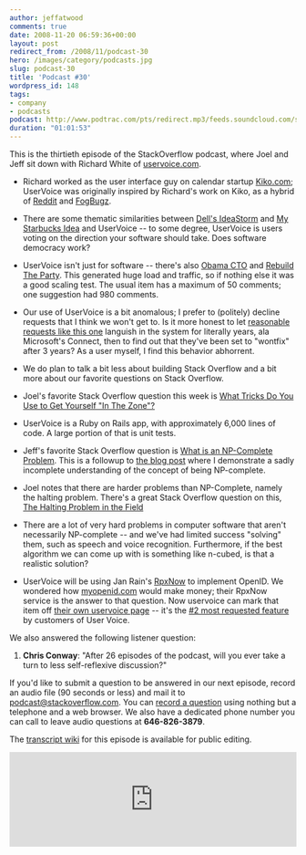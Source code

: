 ```yaml
---
author: jeffatwood
comments: true
date: 2008-11-20 06:59:36+00:00
layout: post
redirect_from: /2008/11/podcast-30
hero: /images/category/podcasts.jpg
slug: podcast-30
title: 'Podcast #30'
wordpress_id: 148
tags:
- company
- podcasts
podcast: http://www.podtrac.com/pts/redirect.mp3/feeds.soundcloud.com/stream/14378109-stack-exchange-stack-overflow-podcast-48.mp3
duration: "01:01:53"
---
```



This is the thirtieth episode of the StackOverflow podcast, where Joel and Jeff sit down with Richard White of [uservoice.com](http://uservoice.com/).






  * Richard worked as the user interface guy on calendar startup [Kiko.com](http://www.kiko.com/); UserVoice was originally inspired by Richard's work on Kiko, as a hybrid of [Reddit](http://www.reddit.com/) and [FogBugz](http://www.fogcreek.com/FogBugz/).


  * There are some thematic similarities between [Dell's IdeaStorm](http://www.ideastorm.com/) and [My Starbucks Idea](http://mystarbucksidea.force.com/ideaHome) and UserVoice -- to some degree, UserVoice is users voting on the direction your software should take. Does software democracy work?


  * UserVoice isn't just for software -- there's also [Obama CTO](http://obamacto.uservoice.com/) and [Rebuild The Party](http://rebuildtheparty.uservoice.com). This generated huge load and traffic, so if nothing else it was a good scaling test. The usual item has a maximum of 50 comments; one suggestion had 980 comments.


  * Our use of UserVoice is a bit anomalous; I prefer to (politely) decline requests that I think we won't get to. Is it more honest to let [reasonable requests like this one](http://weblogs.asp.net/KDente/archive/2005/03/13/394499.aspx) languish in the system for literally years, ala Microsoft's Connect, then to find out that they've been set to "wontfix" after 3 years? As a user myself, I find this behavior abhorrent.


  * We do plan to talk a bit less about building Stack Overflow and a bit more about our favorite questions on Stack Overflow.


  * Joel's favorite Stack Overflow question this week is [What Tricks Do You Use to Get Yourself "In The Zone"?](http://stackoverflow.com/questions/297037/what-tricks-do-you-use-to-get-yourself-in-the-zone)


  * UserVoice is a Ruby on Rails app, with approximately 6,000 lines of code. A large portion of that is unit tests.  




  * Jeff's favorite Stack Overflow question is [What is an NP-Complete Problem](http://stackoverflow.com/questions/210829/what-is-an-np-complete-problem). This is a followup to [the blog post](http://www.codinghorror.com/blog/archives/001187.html) where I demonstrate a sadly incomplete understanding of the concept of being NP-complete.


  * Joel notes that there are harder problems than NP-Complete, namely the halting problem. There's a great Stack Overflow question on this, [The Halting Problem in the Field](http://stackoverflow.com/questions/235984/the-halting-problem-in-the-field)


  * There are a lot of very hard problems in computer software that aren't necessarily NP-complete -- and we've had limited success "solving" them, such as speech and voice recognition. Furthermore, if the best algorithm we can come up with is something like n-cubed, is that a realistic solution?


  * UserVoice will be using Jan Rain's [RpxNow](https://rpxnow.com/) to implement OpenID. We wondered how [myopenid.com](https://www.myopenid.com/) would make money; their RpxNow service is the answer to that question. Now uservoice can mark that item off [their own uservoice page](http://uservoice.uservoice.com/) -- it's the [#2 most requested feature](http://uservoice.uservoice.com/pages/general/suggestions/55) by customers of User Voice.




We also answered the following listener question:






  1. **Chris Conway**: "After 26 episodes of the podcast, will you ever take a turn to less self-reflexive discussion?"  






If you'd like to submit a question to be answered in our next episode, record an audio file (90 seconds or less) and mail it to [podcast@stackoverflow.com](mailto:podcast@stackoverflow.com). You can [record a question](http://blog.stackoverflow.com/index.php/2008/05/recording-podcast-questions-using-your-telephone/) using nothing but a telephone and a web browser. We also have a dedicated phone number you can call to leave audio questions at **646-826-3879**.






The [transcript wiki](https://stackoverflow.fogbugz.com/default.asp?W25975) for this episode is available for public editing.

<iframe width="100%" height="166" scrolling="no" frameborder="no" src="https://w.soundcloud.com/player/?url=https%3A//api.soundcloud.com/tracks/14378109&amp;color=ff5500&amp;auto_play=false&amp;hide_related=false&amp;show_comments=true&amp;show_user=true&amp;show_reposts=false"></iframe>
